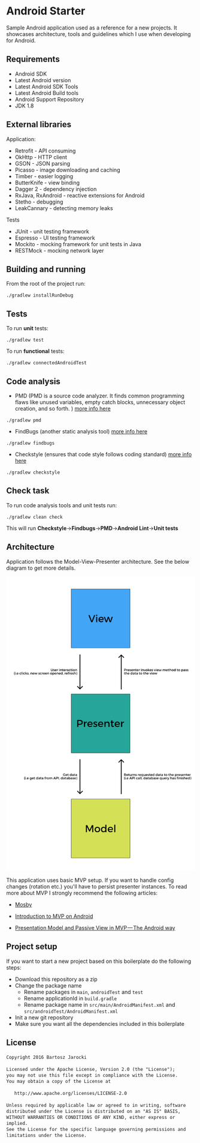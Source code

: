 # Android Starter

Sample Android application used as a reference for a new projects. It showcases
architecture, tools and guidelines which I use when developing for Android.

## Requirements
* Android SDK
* Latest Android version
* Latest Android SDK Tools
* Latest Android Build tools
* Android Support Repository
* JDK 1.8

## External libraries
Application:
* Retrofit - API consuming
* OkHttp - HTTP client
* GSON - JSON parsing
* Picasso - image downloading and caching
* Timber - easier logging
* ButterKnife - view binding
* Dagger 2 - dependency injection
* RxJava, RxAndroid - reactive extensions for Android
* Stetho - debugging
* LeakCannary - detecting memory leaks

Tests
* JUnit - unit testing framework
* Espresso - UI testing framework
* Mockito - mocking framework for unit tests in Java
* RESTMock - mocking network layer

## Building and running
From the root of the project run:
```
./gradlew installRunDebug
```

## Tests
To run **unit** tests:
```
./gradlew test
```

To run **functional** tests:
```
./gradlew connectedAndroidTest
```

## Code analysis
* PMD (PMD is a source code analyzer. It finds common programming flaws like unused variables, empty catch blocks, unnecessary object creation, and so forth. ) [more info here][71fd51a7]
```
./gradlew pmd
```
* FindBugs (another static analysis tool) [more info here][e0b190a2]
```
./gradlew findbugs 
```
* Checkstyle (ensures that code style follows coding standard) [more info here][51d80db7]
```
./gradlew checkstyle
```

  [71fd51a7]: https://pmd.github.io/ "PMD - website"
  [e0b190a2]: http://findbugs.sourceforge.net/ "FindBugs - website"
  [51d80db7]: http://checkstyle.sourceforge.net/ "Checkstyle - website"

## Check task
To run code analysis tools and unit tests run:
```
./gradlew clean check
```

This will run **Checkstyle**->**Findbugs**->**PMD**->**Android Lint**->**Unit tests**

## Architecture

Application follows the Model-View-Presenter architecture.
See the below diagram to get more details.

![MVP](/art/mvp.png)

This application uses basic MVP setup. If you want to handle config changes (rotation etc.) you'll have to persist presenter instances. To read more about MVP I strongly recommend the following articles:
* [Mosby][5a0918ea]
* [Introduction to MVP on Android][5cf2f9e8]
* [Presentation Model and Passive View in MVP — The Android way][75fd7fde]

  [5a0918ea]: http://hannesdorfmann.com/mosby/mvp/ "MOSBY MVP"
  [5cf2f9e8]: https://github.com/konmik/konmik.github.io/wiki/Introduction-to-Model-View-Presenter-on-Android "Introduction to MVP on Android"
  [75fd7fde]: https://medium.com/@andrzejchm/presentation-model-and-passive-view-in-mvp-the-android-way-fdba56a35b1e#.s82zxg66f "Presentation Model and Passive View in MVP — The Android way"


## Project setup
If you want to start a new project based on this boilerplate do the following steps:
* Download this repository as a zip
* Change the package name 
  * Rename packages in ```main```, ```androidTest``` and ```test``` 
  * Rename applicationId in ```build.gradle```
  * Rename package name in ```src/main/AndroidManifest.xml``` and ```src/androidTest/AndroidManifest.xml```
* Init a new git repository
* Make sure you want all the dependencies included in this boilerplate

## License
```
Copyright 2016 Bartosz Jarocki

Licensed under the Apache License, Version 2.0 (the "License");
you may not use this file except in compliance with the License.
You may obtain a copy of the License at

   http://www.apache.org/licenses/LICENSE-2.0

Unless required by applicable law or agreed to in writing, software
distributed under the License is distributed on an "AS IS" BASIS,
WITHOUT WARRANTIES OR CONDITIONS OF ANY KIND, either express or implied.
See the License for the specific language governing permissions and
limitations under the License.
  ```

